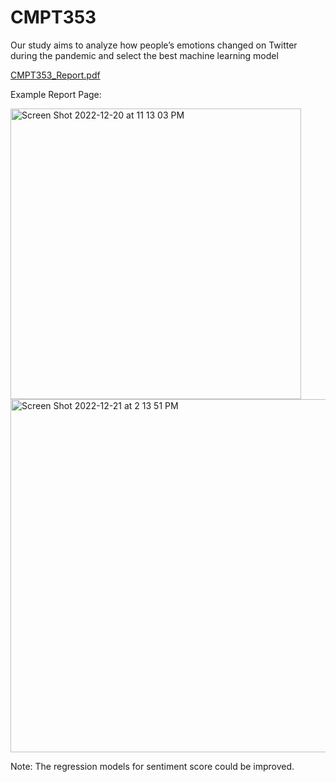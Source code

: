 # CMPT353

Our study aims to analyze how people’s emotions changed on Twitter during the pandemic and select the best machine learning model

[CMPT353_Report.pdf](https://github.com/lacey1998/CMPT353/files/10275342/CMPT353_Report.pdf)

Example Report Page:

<img width="465" alt="Screen Shot 2022-12-20 at 11 13 03 PM" src="https://user-images.githubusercontent.com/37996767/208843327-3f448403-e099-41ca-a86e-e77e2a3e0203.png">

<img width="565" alt="Screen Shot 2022-12-21 at 2 13 51 PM" src="https://user-images.githubusercontent.com/37996767/209012707-5000cdc7-17bd-4d8f-9655-9f8e0c1c9316.png">

Note: The regression models for sentiment score could be improved.
